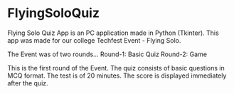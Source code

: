 # FlyingSoloQuiz

Flying Solo Quiz App is an PC application made in Python (Tkinter). 
This app was made for our college Techfest Event - Flying Solo.

The Event was of two rounds...
Round-1: Basic Quiz
Round-2: Game

This is the first round of the Event.
The quiz consists of basic questions in MCQ format.
The test is of 20 minutes.
The score is displayed immediately after the quiz.

